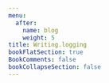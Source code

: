 ```yaml
---
menu:
  after:
    name: blog
    weight: 5
title: Writing.logging
bookFlatSection: true
BookComments: false
bookCollapseSection: false
---
```


